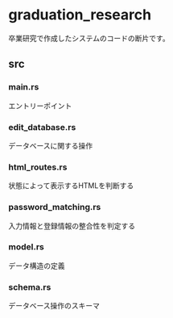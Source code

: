 # graduation_research
卒業研究で作成したシステムのコードの断片です。  
## src
### main.rs
エントリーポイント
### edit_database.rs
データベースに関する操作
### html_routes.rs
状態によって表示するHTMLを判断する
### password_matching.rs
入力情報と登録情報の整合性を判定する
### model.rs
データ構造の定義
### schema.rs
データベース操作のスキーマ
